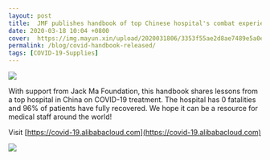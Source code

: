 ```yaml
---
layout: post
title:  JMF publishes handbook of top Chinese hospital's combat experience against COVID-19 for medical personnels worldwide
date: 2020-03-18 10:04 +0800
cover:  https://img.mayun.xin/upload/2020031806/3353f55ae2d8ae7489e5a0ededaec2be.png
permalink: /blog/covid-handbook-released/
tags: [COVID-19-Supplies]
---
```


![](https://img.mayun.xin/upload/2020031806/a193279f75420213a7628dd87d1da464.png)

With support from Jack Ma Foundation, this handbook shares lessons from a top hospital in China on COVID-19 treatment. The hospital has 0 fatalities and 96% of patients have fully recovered. We hope it can be a resource for medical staff around the world! 

Visit [https://covid-19.alibabacloud.com](https://covid-19.alibabacloud.com)

![](https://img.mayun.xin/upload/2020031806/3353f55ae2d8ae7489e5a0ededaec2be.png)